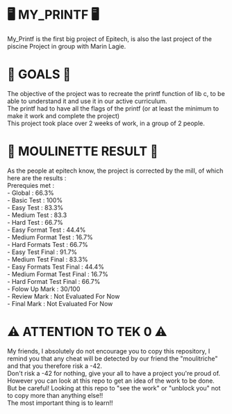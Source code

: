 <H1>🖥️ MY_PRINTF 🖥️</H1>
My_Printf is the first big project of Epitech, is also the last project of the piscine
Project in group with Marin Lagie.

<H1>🎯 GOALS 🎯</H1>
The objective of the project was to recreate the printf function of lib c, to be able to understand it and use it in our active curriculum. <br>
The printf had to have all the flags of the printf (or at least the minimum to make it work and complete the project) <br>
This project took place over 2 weeks of work, in a group of 2 people. <br>

<H1>🤖 MOULINETTE RESULT 🤖</H1>
As the people at epitech know, the project is corrected by the mill, of which here are the results : <br>
Prerequies met : 
<br>
- Global : 66.3% <br>
- Basic Test : 100% <br>
- Easy Test : 83.3% <br>
- Medium Test : 83.3 <br>
- Hard Test : 66.7% <br>
- Easy Format Test : 44.4% <br>
- Medium Format Test : 16.7% <br>
- Hard Formats Test : 66.7% <br>
- Easy Test Final : 91.7% <br>
- Medium Test Final : 83.3% <br>
- Easy Formats Test Final : 44.4% <br>
- Medium Format Test Final : 16.7% <br>
- Hard Format Test Final : 66.7% <br>
- Folow Up Mark : 30/100 <br>
- Review Mark : Not Evaluated For Now <br>
- Final Mark : Not Evaluated For Now <br>

<H1>⚠️ ATTENTION TO TEK 0 ⚠️</H1>
My friends, I absolutely do not encourage you to copy this repository, I remind you that any cheat will be detected by our friend the "moulitriche" and that you therefore risk a -42. <br>
Don't risk a -42 for nothing, give your all to have a project you're proud of. However you can look at this repo to get an idea of ​​the work to be done. <br>
But be careful! Looking at this repo to "see the work" or "unblock you" not to copy more than anything else!! <br>
The most important thing is to learn!! <br>
